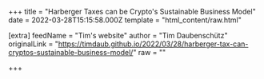 
+++
title = "Harberger Taxes can be Crypto's Sustainable Business Model"
date = 2022-03-28T15:15:58.000Z
template = "html_content/raw.html"

[extra]
feedName = "Tim's website"
author = "Tim Daubenschütz"
originalLink = "https://timdaub.github.io/2022/03/28/harberger-tax-can-cryptos-sustainable-business-model/"
raw = ""

+++

